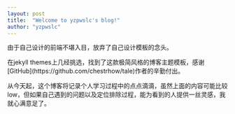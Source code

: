 ```yaml
---
layout: post
title:  "Welcome to yzpwslc's blog!"
author: "yzpwslc"
---
```


   <p>由于自己设计的前端不堪入目，放弃了自己设计模板的念头。</p>
   <p>在jekyll themes上几经挑选，找到了这款极简风格的博客主题模板，感谢[GitHub](https://github.com/chestrhow/tale)作者的辛勤付出。</p>
   <p>从今天起，这个博客将记录个人学习过程中的点点滴滴，虽然上面的内容可能比较low，但如果自己遇到的问题以及定位排除过程，能为看到的人提供一丝灵感，我就心满意足了。</p>

